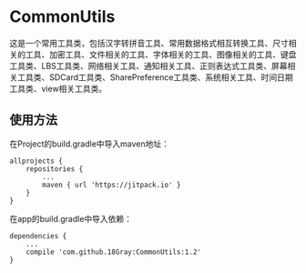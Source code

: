 # CommonUtils
这是一个常用工具类，包括汉字转拼音工具、常用数据格式相互转换工具、尺寸相关的工具、加密工具、文件相关的工具、字体相关的工具、图像相关的工具、键盘工具类、LBS工具类、网络相关工具、通知相关工具、正则表达式工具类、屏幕相关工具类、SDCard工具类、SharePreference工具类、系统相关工具、时间日期工具类、view相关工具类。

## 使用方法  
在Project的build.gradle中导入maven地址：  
```
allprojects {  
    repositories {
        ...
        maven { url 'https://jitpack.io' }
    }
} 
```
  
在app的build.gradle中导入依赖：  
```
dependencies {
    ...
    compile 'com.github.18Gray:CommonUtils:1.2'
}
```


